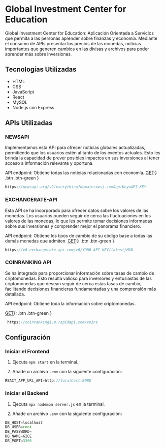 # Global Investment Center for Education
Global Investment Center for Education: Aplicación Orientada a Servicios que permita a las personas aprender sobre finanzas y economía. Mediante el consumo de APIs presentar los precios de las monedas, noticias importantes que generen cambios en las divisas y archivos para poder aprender más sobre inversiones.

## Tecnologías Utilizadas

- HTML
- CSS
- JavaScript
- React
- MySQL
- Node.js con Express

## APIs Utilizadas

### NEWSAPI

Implementamos esta API para ofrecer noticias globales actualizadas, permitiendo que los usuarios estén al tanto de los eventos actuales. Esto les brinda la capacidad de prever posibles impactos en sus inversiones al tener acceso a información relevante y oportuna.

API endpoint: Obtiene todas las noticias relacionadas con economía.
[GET](https://newsapi.org/v2/everything?domains=wsj.com&apiKey=API_KEY ){: .btn .btn-green }

```js
https://newsapi.org/v2/everything?domains=wsj.com&apiKey=API_KEY 
```


### EXCHANGERATE-API

Esta API se ha incorporado para ofrecer datos sobre los valores de las monedas. Los usuarios pueden seguir de cerca las fluctuaciones en los valores de las monedas, lo que les permite tomar decisiones informadas sobre sus inversiones y comprender mejor el panorama financiero.

API endpoint: Obtiene los tipos de cambio de su código base a todas las demás monedas que admiten.
[GET](https://v6.exchangerate-api.com/v6/YOUR-API-KEY/latest/MXN ){: .btn .btn-green }
```js
https://v6.exchangerate-api.com/v6/YOUR-API-KEY/latest/MXN 
```

### COINRANKING API

Se ha integrado para proporcionar información sobre tasas de cambio de criptomonedas. Esto resulta valioso para inversores y entusiastas de las criptomonedas que desean seguir de cerca estas tasas de cambio, facilitando decisiones financieras fundamentadas y una comprensión más detallada.

API endpoint: Obtiene toda la información sobre criptomonedas.

[GET](https://coinranking1.p.rapidapi.com/coins){: .btn .btn-green }
```js
 https://coinranking1.p.rapidapi.com/coins
```

## Configuración

### Iniciar el Frontend

1. Ejecuta `npm start` en la terminal.

2. Añade un archivo `.env` con la siguiente configuración:

```js
REACT_APP_URL_API=http://localhost:8080
```

### Iniciar el Backend

1. Ejecuta `npx nodemon server.js` en la terminal.

2. Añade un archivo `.env` con la siguiente configuración:

```js
DB_HOST=localhost
DB_USER=root
DB_PASSWORD=
DB_NAME=GICE
DB_PORT=3306
```

